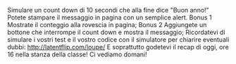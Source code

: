 Simulare un count down di 10 secondi che alla fine dice "Buon anno!"
Potete stampare il messaggio in pagina con un semplice alert.
Bonus 1
Mostrate il conteggio alla rovescia in pagina;
Bonus 2
Aggiungete un bottone che interrompe il count down e mostra il messaggio;
Ricordatevi di simulare i vostri test e il vostro codice con il simulatore per chiarire eventuali dubbi:
http://latentflip.com/loupe/
E soprattutto godetevi il recap di oggi, ore 16 nella stanza della classe!
Ci vediamo domani!